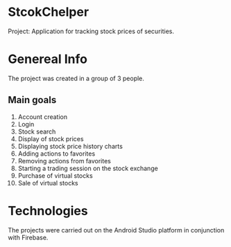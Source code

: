 # StcokChelper
Project: Application for tracking stock prices of securities.
# Genereal Info
The project was created in a group of 3 people.

## Main goals

1. Account creation
2. Login
3. Stock search
4. Display of stock prices
5. Displaying stock price history charts
6. Adding actions to favorites
7. Removing actions from favorites
8. Starting a trading session on the stock exchange
9. Purchase of virtual stocks
10. Sale of virtual stocks

# Technologies
The projects were carried out on the Android Studio platform in conjunction with Firebase.
